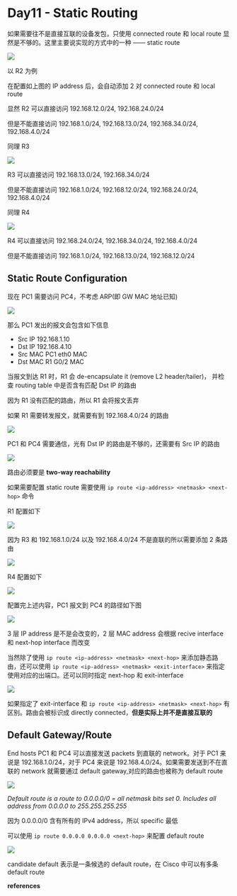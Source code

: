# Day11 - Static Routing

如果需要往不是直接互联的设备发包，只使用 connected route 和 local route 显然是不够的。这里主要说实现的方式中的一种 —— static route

![](https://cdn.staticaly.com/gh/dhay3/image-repo@master/20230524/2023-05-24_17-31.17ai6a89sq3k.webp)

以 R2 为例

在配置如上图的 IP address 后，会自动添加 2 对 connected route 和 local route

显然 R2 可以直接访问 192.168.12.0/24, 192.168.24.0/24

但是不能直接访问 192.168.1.0/24, 192.168.13.0/24, 192.168.34.0/24, 192.168.4.0/24

同理 R3

![](https://cdn.staticaly.com/gh/dhay3/image-repo@master/20230524/2023-05-24_17-35.4awf0a5v2a2.webp)

R3 可以直接访问 192.168.13.0/24, 192.168.34.0/24

但是不能直接访问 192.168.1.0/24, 192.168.12.0/24, 192.168.24.0/24, 192.168.4.0/24

同理 R4

![](https://cdn.staticaly.com/gh/dhay3/image-repo@master/20230524/2023-05-24_17-37.4qorek92s54w.webp)

R4 可以直接访问 192.168.24.0/24, 192.168.34.0/24, 192.168.4.0/24

但是不能直接访问 192.168.1.0/24, 192.168.13.0/24, 192.168.12.0/24

## Static Route Configuration

现在 PC1 需要访问 PC4，不考虑 ARP(即 GW MAC 地址已知)

![](https://cdn.staticaly.com/gh/dhay3/image-repo@master/20230524/2023-05-24_17-54.gl3olgooz28.webp)

那么 PC1 发出的报文会包含如下信息

- Src IP 192.168.1.10
- Dst IP 192.168.4.10
- Src MAC PC1 eth0 MAC
- Dst MAC R1 G0/2 MAC

当报文到达 R1 时，R1 会 de-encapsulate it (remove L2 header/tailer)， 并检查 routing table 中是否含有匹配 Dst IP 的路由

因为 R1 没有匹配的路由，所以 R1 会将报文丢弃

如果 R1 需要转发报文，就需要有到 192.168.4.0/24 的路由

![](https://cdn.staticaly.com/gh/dhay3/image-repo@master/20230524/2023-05-24_18-00.66849j896v0g.webp)

PC1 和 PC4 需要通信，光有 Dst IP 的路由是不够的，还需要有 Src IP 的路由

![](https://cdn.staticaly.com/gh/dhay3/image-repo@master/20230524/2023-05-24_18-04.6emsoo9y1yf4.webp)

路由必须要是 **two-way reachability**

如果需要配置 static route 需要使用 `ip route <ip-address> <netmask> <next-hop>` 命令

R1 配置如下

![](https://cdn.staticaly.com/gh/dhay3/image-repo@master/20230524/2023-05-24_18-07.mj9exiwt7kg.webp)

因为 R3 和 192.168.1.0/24 以及 192.168.4.0/24 不是直联的所以需要添加 2 条路由

![](https://cdn.staticaly.com/gh/dhay3/image-repo@master/20230524/2023-05-24_18-10.capl4wmv6ns.webp)

R4 配置如下

![](https://cdn.staticaly.com/gh/dhay3/image-repo@master/20230524/2023-05-24_18-10_1.3fg39vn67wzk.webp)

配置完上述内容，PC1 报文到 PC4 的路径如下图 

![](https://cdn.staticaly.com/gh/dhay3/image-repo@master/20230524/2023-05-24_18-12.4ude4ctqy0e8.webp)

3 层 IP address 是不是会改变的，2 层 MAC address 会根据 recive interface 和 next-hop interface 而改变 

当然除了使用 `ip route <ip-address> <netmask> <next-hop>` 来添加静态路由，还可以使用 `ip route <ip-address> <netmask> <exit-interface>` 来指定使用对应的出端口。还可以同时指定 next-hop 和 exit-interface

![](https://cdn.staticaly.com/gh/dhay3/image-repo@master/20230524/2023-05-25_14-20.1tlveytj1leo.webp)

如果指定了 exit-interface 和 `ip route <ip-address> <netmask> <next-hop>` 有区别。路由会被标识成 directly connected，**但是实际上并不是直接互联的**

## Default Gateway/Route

End hosts PC1 和 PC4 可以直接发送 packets 到直联的 network。对于 PC1 来说是 192.168.1.0/24，对于 PC4 来说是 192.168.4.0/24。如果需要发送到不在直联的 network 就需要通过 default gateway,对应的路由也被称为 default route

![](https://cdn.staticaly.com/gh/dhay3/image-repo@master/20230524/2023-05-24_17-44.1hjxwka0k1q8.webp)

*Default route is a route to 0.0.0.0/0 = all netmask bits set 0. Includes all address from 0.0.0.0 to 255.255.255.255*

因为 0.0.0.0/0 含有所有的 IPv4 address，所以 specific 最低

可以使用 `ip route 0.0.0.0 0.0.0.0 <next-hop>` 来配置 default route

![](https://cdn.staticaly.com/gh/dhay3/image-repo@master/20230524/2023-05-25_14-25.5qmvg8r9c45c.webp)

candidate default 表示是一条候选的 default route，在 Cisco 中可以有多条 default route

**references**

[^jeremy’s IT Lab]:https://www.youtube.com/watch?v=aHwAm8GYbn8&list=PLxbwE86jKRgMpuZuLBivzlM8s2Dk5lXBQ&index=19

